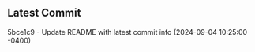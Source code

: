 
## Latest Commit
5bce1c9 - Update README with latest commit info (2024-09-04 10:25:00 -0400) <Yunxi-Zhou>
